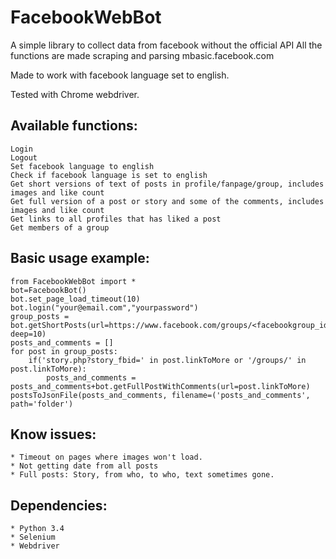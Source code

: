 # FacebookWebBot
A simple library to collect data from facebook without the official API
All the functions are made scraping and parsing mbasic.facebook.com

Made to work with facebook language set to english. 

Tested with Chrome webdriver. 

## Available functions:
    Login
    Logout
    Set facebook language to english
    Check if facebook language is set to english
	Get short versions of text of posts in profile/fanpage/group, includes images and like count
	Get full version of a post or story and some of the comments, includes images and like count
    Get links to all profiles that has liked a post
    Get members of a group

## Basic usage example:
```
from FacebookWebBot import *
bot=FacebookBot()
bot.set_page_load_timeout(10)
bot.login("your@email.com","yourpassword")
group_posts = bot.getShortPosts(url=https://www.facebook.com/groups/<facebookgroup_id>/, deep=10)
posts_and_comments = []
for post in group_posts:
    if('story.php?story_fbid=' in post.linkToMore or '/groups/' in post.linkToMore):
        posts_and_comments = posts_and_comments+bot.getFullPostWithComments(url=post.linkToMore)
postsToJsonFile(posts_and_comments, filename=('posts_and_comments', path='folder')
```

## Know issues:
    * Timeout on pages where images won't load.
    * Not getting date from all posts
    * Full posts: Story, from who, to who, text sometimes gone. 

## Dependencies:
    * Python 3.4
    * Selenium 
    * Webdriver
